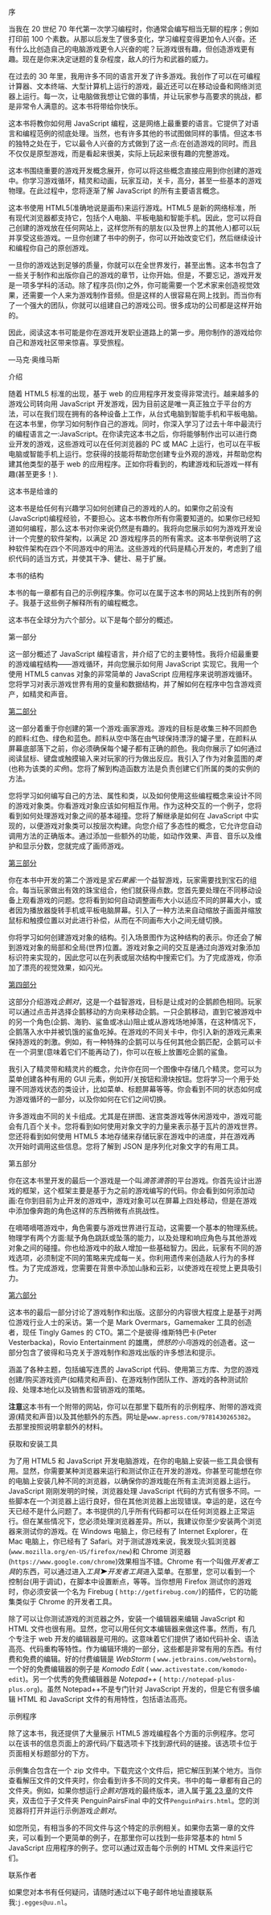 序

当我在 20 世纪 70 年代第一次学习编程时，你通常会编写相当无聊的程序；例如打印前 100 个素数。从那以后发生了很多变化，学习编程变得更加令人兴奋。还有什么比创造自己的电脑游戏更令人兴奋的呢？玩游戏很有趣，但创造游戏更有趣。现在是你来决定谜题的复杂程度，敌人的行为和武器的威力。

在过去的 30 年里，我用许多不同的语言开发了许多游戏。我创作了可以在可编程计算器、文本终端、大型计算机上运行的游戏，最近还可以在移动设备和网络浏览器上运行。每一次，让电脑做我想让它做的事情，并让玩家参与高要求的挑战，都是非常令人满意的。这本书将带给你快乐。

这本书将教你如何用 JavaScript 编程，这是网络上最重要的语言。它提供了对语言和编程范例的彻底处理。当然，也有许多其他的书试图做同样的事情。但这本书的独特之处在于，它以最令人兴奋的方式做到了这一点:在创造游戏的同时。而且不仅仅是原型游戏，而是看起来很美，实际上玩起来很有趣的完整游戏。

这本书围绕重要的游戏开发概念展开，你可以将这些概念直接应用到你创建的游戏中。你学习游戏循环，精灵和动画，玩家互动，关卡，高分，甚至一些基本的游戏物理。在此过程中，您将逐渐了解 JavaScript 的所有主要语言概念。

这本书使用 HTML5(准确地说是画布)来运行游戏。HTML5 是新的网络标准，所有现代浏览器都支持它，包括个人电脑、平板电脑和智能手机。因此，您可以将自己创建的游戏放在任何网站上，这样您所有的朋友(以及世界上的其他人)都可以玩并享受这些游戏。一旦你创建了书中的例子，你可以开始改变它们，然后继续设计和编程你自己的原创游戏。

一旦你的游戏达到足够的质量，你就可以在全世界发行，甚至出售。这本书包含了一些关于制作和出版你自己的游戏的章节，让你开始。但是，不要忘记，游戏开发是一项多学科的活动。除了程序员(你)之外，你可能需要一个艺术家来创造视觉效果，还需要一个人来为游戏制作音频。但是这样的人很容易在网上找到。而当你有了一个强大的团队，你就可以组建自己的游戏公司。很多成功的公司都是这样开始的。

因此，阅读这本书可能是你在游戏开发职业道路上的第一步。用你制作的游戏给你自己和游戏社区带来惊喜。享受旅程。

—马克·奥维马斯

介绍

随着 HTML5 标准的出现，基于 web 的应用程序开发变得非常流行。越来越多的游戏公司转向用 JavaScript 开发游戏，因为目前这是唯一真正独立于平台的方法，可以在我们现在拥有的各种设备上工作，从台式电脑到智能手机和平板电脑。在这本书里，你学习如何制作自己的游戏。同时，你深入学习了过去十年中最流行的编程语言之一:JavaScript。在你读完这本书之后，你将能够制作出可以进行商业开发的游戏，这些游戏可以在任何浏览器的 PC 或 MAC 上运行，也可以在平板电脑或智能手机上运行。您获得的技能将帮助您创建专业外观的游戏，并帮助您构建其他类型的基于 web 的应用程序。正如你将看到的，构建游戏和玩游戏一样有趣(甚至更多！).

这本书是给谁的

这本书是给任何有兴趣学习如何创建自己的游戏的人的。如果你之前没有(JavaScript)编程经验，不要担心。这本书教你所有你需要知道的。如果你已经知道如何编程，那么这本书对你来说仍然是有趣的。我将向您展示如何为游戏开发设计一个完整的软件架构，以满足 2D 游戏程序员的所有需求。这本书举例说明了这种软件架构在四个不同游戏中的用法。这些游戏的代码是精心开发的，考虑到了组织代码的适当方式，并使其干净、健壮、易于扩展。

本书的结构

本书的每一章都有自己的示例程序集。你可以在属于这本书的网站上找到所有的例子。我基于这些例子解释所有的编程概念。

这本书在全球分为六个部分。以下是每个部分的概述。

第一部分

这一部分概述了 JavaScript 编程语言，并介绍了它的主要特性。我将介绍最重要的游戏编程结构——游戏循环，并向您展示如何用 JavaScript 实现它。我用一个使用 HTML5 canvas 对象的非常简单的 JavaScript 应用程序来说明游戏循环。您将学习对表示游戏世界有用的变量和数据结构，并了解如何在程序中包含游戏资产，如精灵和声音。

[第二部分](pt2.html)

这一部分着重于你创建的第一个游戏:画家游戏。游戏的目标是收集三种不同颜色的颜料:红色、绿色和蓝色。颜料从空中落在由气球保持漂浮的罐子里，在颜料从屏幕底部落下之前，你必须确保每个罐子都有正确的颜色。我向你展示了如何通过阅读鼠标、键盘或触摸输入来对玩家的行为做出反应。我引入了作为对象蓝图的*类*(也称为该类的*实例*)。您将了解到构造函数方法是负责创建它们所属的类的实例的方法。

您将学习如何编写自己的方法、属性和类，以及如何使用这些编程概念来设计不同的游戏对象类。你看游戏对象应该如何相互作用。作为这种交互的一个例子，您将看到如何处理游戏对象之间的基本碰撞。您将了解继承是如何在 JavaScript 中实现的，以便游戏对象类可以按层次构建。向您介绍了多态性的概念，它允许您自动调用方法的正确版本。通过添加一些额外的功能，如动作效果、声音、音乐以及维护和显示分数，您就完成了画师游戏。

[第三部分](pt3.html)

你在本书中开发的第二个游戏是*宝石果酱*:一个益智游戏，玩家需要找到宝石的组合。每当玩家做出有效的珠宝组合，他们就获得点数。您首先要处理在不同移动设备上观看游戏的问题。您将看到如何自动调整画布大小以适应不同的屏幕大小，或者因为播放器旋转手机或平板电脑屏幕。引入了一种方法来自动缩放子画面并缩放鼠标和触摸位置以对此进行补偿，从而在不同画布大小之间无缝切换。

你将学习如何创建游戏对象的结构。引入场景图作为这种结构的表示。你还会了解到游戏对象的局部和全局(世界)位置。游戏对象之间的交互是通过向游戏对象添加标识符来实现的，因此您可以在列表或层次结构中搜索它们。为了完成游戏，你添加了漂亮的视觉效果，如闪光。

[第四部分](pt4.html)

这部分介绍游戏*企鹅对*，这是一个益智游戏，目标是让成对的企鹅颜色相同。玩家可以通过点击并选择企鹅移动的方向来移动企鹅。一只企鹅移动，直到它被游戏中的另一个角色(企鹅、海豹、鲨鱼或冰山)阻止或从游戏场地掉落，在这种情况下，企鹅落入水中并被饥饿的鲨鱼吃掉。在游戏的不同关卡中，你引入新的游戏元素来保持游戏的刺激。例如，有一种特殊的企鹅可以与任何其他企鹅匹配，企鹅可以卡在一个洞里(意味着它们不能再动了)，你可以在板上放置吃企鹅的鲨鱼。

我引入了精灵带和精灵片的概念，允许你在同一个图像中存储几个精灵。您可以为菜单创建各种有用的 GUI 元素，例如开/关按钮和滑块按钮。您将学习一个用于处理不同游戏状态的类设计，比如菜单、标题屏幕等等。你会看到不同的状态如何成为游戏循环的一部分，以及你如何在它们之间切换。

许多游戏由不同的关卡组成。尤其是在拼图、迷宫类游戏等休闲游戏中，游戏可能会有几百个关卡。您将看到如何使用对象文字的力量来表示基于瓦片的游戏世界。您还将看到如何使用 HTML5 本地存储来存储玩家在游戏中的进度，并在游戏再次开始时调用这些信息。您将了解到 JSON 是序列化对象文字的有用工具。

第五部分

你在这本书里开发的最后一个游戏是一个叫*滴答滴答*的平台游戏。你首先设计出游戏的框架，这个框架主要是基于为之前的游戏编写的代码。你会看到如何添加动画:在你到目前为止开发的游戏中，游戏对象可以在屏幕上四处移动，但是在游戏中添加像奔跑的角色这样的东西稍微有点挑战性。

在嘀嗒嘀嗒游戏中，角色需要与游戏世界进行互动，这需要一个基本的物理系统。物理学有两个方面:赋予角色跳跃或坠落的能力，以及处理和响应角色与其他游戏对象之间的碰撞。你也给游戏中的敌人增加一些基础智力。因此，玩家有不同的游戏选项，必须制定不同的策略来完成每一关。你利用遗传来创造敌人行为的多样性。为了完成游戏，您需要在背景中添加山脉和云彩，以使游戏在视觉上更具吸引力。

[第六部分](pt6.html)

这本书的最后一部分讨论了游戏制作和出版。这部分的内容很大程度上是基于对两位游戏行业人士的采访。第一个是 Mark Overmars，Gamemaker 工具的创造者，现任 Tingly Games 的 CTO。第二个是彼得·维斯特巴卡(Peter Vesterbacka)，Rovio Entertainment 的雄鹰，*愤怒的小鸟*游戏的创造者。这一部分包含了彼得和马克关于游戏制作和游戏出版的许多想法和提示。

涵盖了各种主题，包括编写连贯的 JavaScript 代码、使用第三方库、为您的游戏创建/购买游戏资产(如精灵和声音)、在游戏制作团队工作、游戏的各种测试阶段、处理本地化以及销售和营销游戏的策略。

**注意**这本书有一个附带的网站，你可以在那里下载所有的示例程序、附带的游戏资源(精灵和声音)以及其他额外的东西。网址是`www.apress.com/9781430265382`。去那里按照说明拿额外的材料。

获取和安装工具

为了用 HTML5 和 JavaScript 开发电脑游戏，在你的电脑上安装一些工具会很有用。显然，你需要某种浏览器来运行和测试你正在开发的游戏。你甚至可能想在你的电脑上安装几种不同的浏览器，以确保你的游戏能在所有主流浏览器上运行。JavaScript 刚刚发明的时候，浏览器处理 JavaScript 代码的方式有很多不同。一些脚本在一个浏览器上运行良好，但在其他浏览器上出现错误。幸运的是，这在今天已经不是什么问题了。本书提供的几乎所有代码都可以在任何浏览器上正常运行。但在某些情况下，您必须处理浏览器差异。所以，我建议你至少安装两个浏览器来测试你的游戏。在 Windows 电脑上，你已经有了 Internet Explorer，在 Mac 电脑上，你已经有了 Safari。对于测试游戏来说，我发现火狐浏览器(`www.mozilla.org/en-US/firefox/new`)和 Chrome 浏览器(`https://www.google.com/chrome`)效果相当不错。Chrome 有一个叫做*开发者工具*的东西，可以通过进入*工具![image](img/arrow.jpg)开发者工具*进入菜单。在那里，您可以看到一个控制台(用于调试)，在脚本中设置断点，等等。当你想用 Firefox 测试你的游戏时，你必须安装一个名为 Firebug ( `http://getfirebug.com/`)的插件，它的功能集类似于 Chrome 的开发者工具。

除了可以让你测试游戏的浏览器之外，安装一个编辑器来编辑 JavaScript 和 HTML 文件也很有用。显然，您可以用任何文本编辑器来做这件事。然而，有几个专注于 web 开发的编辑器是可用的。这意味着它们提供了诸如代码补全、语法高亮、代码重构等特性。作为编辑环境的一部分，这些都是非常有用的东西。有付费和免费的编辑。好的付费编辑是 *WebStorm* ( `www.jetbrains.com/webstorm`)。一个好的免费编辑器的例子是 *Komodo Edit* ( `www.activestate.com/komodo-edit`)。另一个优秀的免费编辑器是 *Notepad++* ( `http://notepad-plus-plus.org`)。虽然 Notepad++不是专门针对 JavaScript 开发的，但是它有很多编辑 HTML 和 JavaScript 文件的有用特性，包括语法高亮。

示例程序

除了这本书，我还提供了大量展示 HTML5 游戏编程各个方面的示例程序。您可以在该书的信息页面上的源代码/下载选项卡下找到源代码的链接。该选项卡位于页面相关标题部分的下方。

示例集合包含在一个 zip 文件中。下载完这个文件后，把它解压到某个地方。当你查看解压文件的文件夹时，你会看到许多不同的文件夹。书中的每一章都有自己的文件夹。例如，如果你想运行*企鹅对*游戏的最终版本，进入属于[第 23 章](23.html)的文件夹，双击位于子文件夹 PenguinPairsFinal 中的文件`PenguinPairs.html`。您的浏览器将打开并运行示例游戏*企鹅对*。

如您所见，有相当多的不同文件与这个特定的示例相关。如果你去第一章的文件夹，可以看到一个更简单的例子，在那里你可以找到一些非常基本的 html 5 JavaScript 应用程序的例子。您可以通过双击每个示例的 HTML 文件来运行它们。

联系作者

如果您对本书有任何疑问，请随时通过以下电子邮件地址直接联系我:`j.egges@uu.nl`。